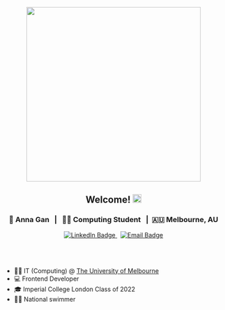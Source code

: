 <div id='header' align='center'>
  <div id='header-content' align='center'>
    <p><img src="https://media.giphy.com/media/L1R1tvI9svkIWwpVYr/giphy.gif?cid=790b7611spgam71m3dkcirbz99xznlj27qr8zgco2qp1jxcu&ep=v1_gifs_search&rid=giphy.gif&ct=g" width="400" /></p>
    <h2>Welcome! <img src="https://media.giphy.com/media/hvRJCLFzcasrR4ia7z/giphy.gif" width="20" /></h2>
  </div> 
  <div id='my-details'>
    <h3> 👩 Anna Gan &nbsp; | &nbsp; 👩‍💻 Computing Student &nbsp; | &nbsp;🇦🇺 Melbourne, AU</h3>
  </div>
    
  <div id='social-medias'>
    <a href='https://www.linkedin.com/in/annagan/'>
      <img src='https://img.shields.io/badge/LinkedIn-blue?style=for-the-badge&logo=linkedin&logoColor=white' alt='LinkedIn Badge'/>
    </a>
    &nbsp;
    <a href='mailto:annaxjgan@gmail.com'>
      <img src='https://img.shields.io/badge/Gmail-D14836?style=for-the-badge&logo=gmail&logoColor=white](https://img.shields.io/badge/Gmail-D14836?style=for-the-badge&logo=gmail&logoColor=white' alt='Email Badge'/>
    </a>  
  <br></br>
  <br></br>
  <div id='about-me' align='left'>
      <ul>
        <li>👩‍💻 IT (Computing) @ <a href='[https://www.kubrickgroup.com/uk/](https://study.unimelb.edu.au/find/courses/graduate/master-of-information-technology/)'>The University of Melbourne</a></li>
        <li>💻 Frontend Developer</li>
        <li>🎓 Imperial College London Class of 2022 </li>
        <li>🏊‍♀️ National swimmer</li>
      </ul>
  </div>
</div>


